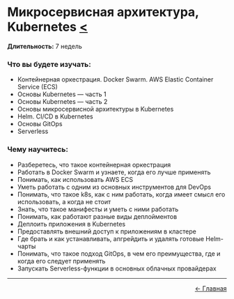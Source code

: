 # Микросервисная архитектура, Kubernetes [<](../)
**Длительность:** 7 недель  

### Что вы будете изучать:  
- Контейнерная оркестрация. Docker Swarm. AWS Elastic Container Service (ECS)  
- Основы Kubernetes — часть 1  
- Основы Kubernetes — часть 2  
- Основы микросервисной архитектуры в Kubernetes  
- Helm. CI/CD в Kubernetes  
- Основы GitOps  
- Serverless  

### Чему научитесь:  
- Разберетесь, что такое контейнерная оркестрация  
- Работать в Docker Swarm и узнаете, когда его лучше применять  
- Понимать, как использовать AWS ECS  
- Уметь работать с одним из основных инструментов для DevOps  
- Понимать, что такое k8s, как с ним работать, когда имеет смысл его использовать, а когда не стоит  
- Знать, что такое манифесты и уметь с ними работать  
- Понимать, как работают разные виды деплойментов  
- Деплоить приложения в Kubernetes  
- Предоставлять внешний доступ к приложениям в кластере  
- Где брать и как устанавливать, апгрейдить и удалять готовые Helm-чарты  
- Понимать, что такое подход GitOps, в чем его преимущества, где и когда его следует применять  
- Запускать Serverless-функции в основных облачных провайдерах  

---
<p align="right">
<a href="../">← Главная</a>
</p>
